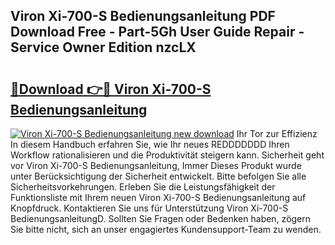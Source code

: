 ## Viron Xi-700-S Bedienungsanleitung PDF Download Free - Part-5Gh User Guide Repair - Service Owner Edition nzcLX

# <h2><a href="http://df2ff0t.blite.top/?on=Viron+Xi-700-S+Bedienungsanleitung">🔗Download 👉🔴 Viron Xi-700-S Bedienungsanleitung</a></h2>

[![Viron Xi-700-S Bedienungsanleitung new download](https://i.imgur.com/lujVjoI.png)](http://df2ff0t.blite.top/?on=Viron+Xi-700-S+Bedienungsanleitung)
Ihr Tor zur Effizienz In diesem Handbuch erfahren Sie, wie Ihr neues REDDDDDDD Ihren Workflow rationalisieren und die Produktivität steigern kann. Sicherheit geht vor Viron Xi-700-S Bedienungsanleitung, Immer Dieses Produkt wurde unter Berücksichtigung der Sicherheit entwickelt. Bitte befolgen Sie alle Sicherheitsvorkehrungen. Erleben Sie die Leistungsfähigkeit der Funktionsliste mit Ihrem neuen Viron Xi-700-S Bedienungsanleitung auf Knopfdruck. Kontaktieren Sie uns für Unterstützung Viron Xi-700-S BedienungsanleitungD. Sollten Sie Fragen oder Bedenken haben, zögern Sie bitte nicht, sich an unser engagiertes Kundensupport-Team zu wenden.
